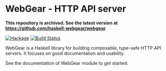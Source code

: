# WebGear - HTTP API server

**This repository is archived. See the latest version at https://github.com/haskell-webgear/webgear.**

[![Hackage](https://img.shields.io/hackage/v/webgear-server)](https://hackage.haskell.org/package/webgear-server)
[![Build Status](https://img.shields.io/github/workflow/status/haskell-webgear/webgear-server/Haskell%20CI/master)](https://github.com/haskell-webgear/webgear-server/actions?query=workflow%3A%22Haskell+CI%22+branch%3Amaster)

WebGear is a Haskell library for building composable, type-safe HTTP API servers. It focuses on good documentation and
usability.

See the documentation of WebGear module to get started.
